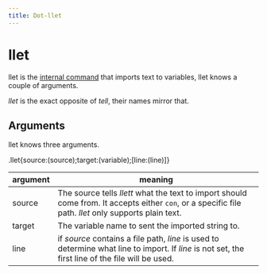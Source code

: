 ```yaml
---
title: Dot-llet
---
```




# llet

llet is the [internal command](https://marnix0810.github.io/ASCCISL/Commands/dot/) that imports text to variables, llet knows a couple of arguments.

*llet* is the exact opposite of *tell*, their names mirror that.



## Arguments

llet knows three arguments.

.llet{source:(source);target:(variable);[line:(line)]}

| argument | meaning                                                      |
| -------- | ------------------------------------------------------------ |
| source   | The source tells _llett_ what the text to import should come from. It accepts either `con`, or a specific file path. *llet* only supports plain text. |
| target   | The variable name to sent the imported string to.            |
| line     | if _source_ contains a file path, _line_ is used to determine what line to import. If _line_ is not set, the first line of the file will be used. |


